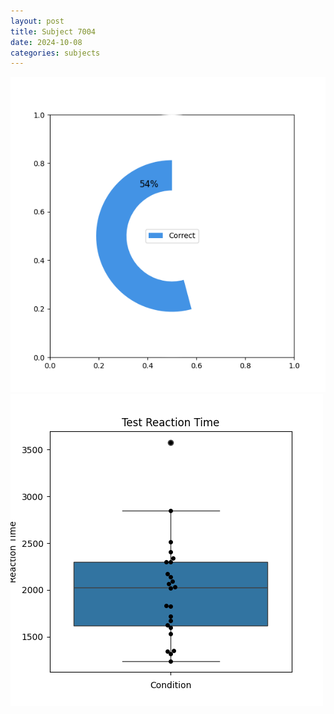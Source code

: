 ```yaml
---
layout: post
title: Subject 7004
date: 2024-10-08
categories: subjects
---
```


![](data/7004/run-7/7004_FN_acc_test.png)
![](data/7004/run-7/7004_FN_rt.png)
